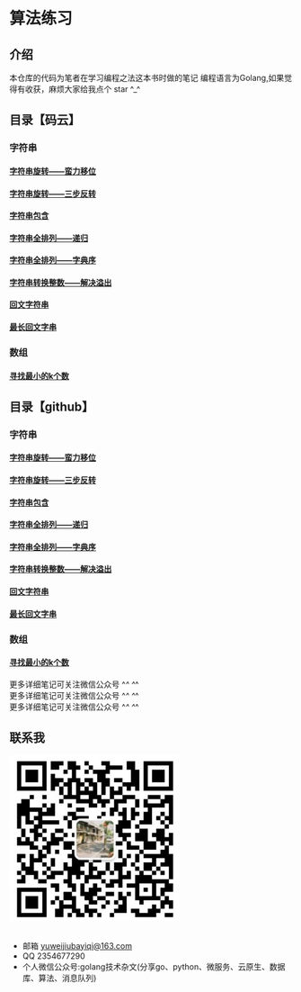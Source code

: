 # 算法练习

## 介绍
本仓库的代码为笔者在学习编程之法这本书时做的笔记
编程语言为Golang,如果觉得有收获，麻烦大家给我点个 star ^_^

## 目录【码云】
### 字符串
#### [字符串旋转——蛮力移位](https://gitee.com/yuweiwuyazi/bianchengzhuji/tree/master/tstring/demo1)
#### [字符串旋转——三步反转](https://gitee.com/yuweiwuyazi/bianchengzhuji/tree/master/tstring/demo2)
#### [字符串包含](https://gitee.com/yuweiwuyazi/bianchengzhuji/tree/master/tstring/demo3)
#### [字符串全排列——递归](https://gitee.com/yuweiwuyazi/bianchengzhuji/tree/master/tstring/demo4)
#### [字符串全排列——字典序](https://gitee.com/yuweiwuyazi/bianchengzhuji/tree/master/tstring/demo5)
#### [字符串转换整数——解决溢出](https://gitee.com/yuweiwuyazi/bianchengzhuji/tree/master/tstring/demo6)
#### [回文字符串](https://gitee.com/yuweiwuyazi/bianchengzhuji/tree/master/tstring/demo7)
#### [最长回文字串](https://gitee.com/yuweiwuyazi/bianchengzhuji/tree/master/tstring/demo8)

### 数组
#### [寻找最小的k个数](https://github.com/yuwe1/bianchengzhuji/tree/master/shuzu/demo1)

## 目录【github】
### 字符串
#### [字符串旋转——蛮力移位](https://github.com/yuwe1/bianchengzhuji/tree/master/tstring/demo1)
#### [字符串旋转——三步反转](https://github.com/yuwe1/bianchengzhuji/tree/master/tstring/demo2)
#### [字符串包含](https://github.com/yuwe1/bianchengzhuji/tree/master/tstring/demo3)
#### [字符串全排列——递归](https://github.com/yuwe1/bianchengzhuji/tree/master/tstring/demo4)
#### [字符串全排列——字典序](https://github.com/yuwe1/bianchengzhuji/tree/master/tstring/demo5)
#### [字符串转换整数——解决溢出](https://github.com/yuwe1/bianchengzhuji/tree/master/tstring/demo6)
#### [回文字符串](https://github.com/yuwe1/bianchengzhuji/tree/master/tstring/demo7)
#### [最长回文字串](https://github.com/yuwe1/bianchengzhuji/tree/master/tstring/demo8)

### 数组
#### [寻找最小的k个数](https://github.com/yuwe1/bianchengzhuji/tree/master/shuzu/demo1)

更多详细笔记可关注微信公众号  ^_^  ^_^ <br />
更多详细笔记可关注微信公众号  ^_^  ^_^ <br />
更多详细笔记可关注微信公众号  ^_^  ^_^ <br />


## 联系我
<div style="align: center">
<img src="./img/公众号.png"/>
</div>

<br/>

- 邮箱 yuweijiubayiqi@163.com
- QQ  2354677290
- 个人微信公众号:golang技术杂文(分享go、python、微服务、云原生、数据库、算法、消息队列)

